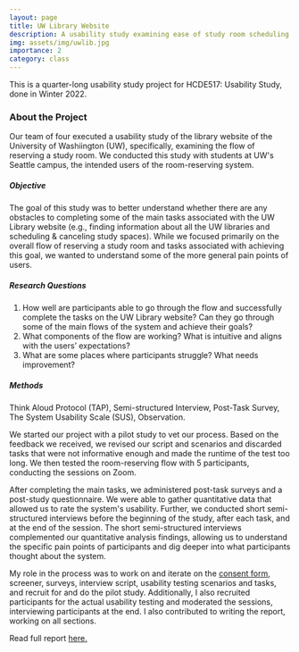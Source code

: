 ```yaml
---
layout: page
title: UW Library Website
description: A usability study examining ease of study room scheduling
img: assets/img/uwlib.jpg
importance: 2
category: class
---
```


This is a quarter-long usability study project for HCDE517: Usability Study, done in Winter 2022.

<h3>About the Project</h3>
Our team of four executed a usability study of the library website of the University of Washiington (UW), specifically, examining the flow of reserving a study room. We conducted this study with students at UW's Seattle campus, the intended users of the room-reserving system. 

<h5>Objective</h5>
The goal of this study was to better understand whether there are any obstacles to completing some of the main tasks associated with the UW Library website (e.g., finding information about all the UW libraries and scheduling & canceling study spaces). While we focused primarily on the overall flow of reserving a study room and tasks associated with achieving this goal, we wanted to understand some of the more general pain points of users.

<h5>Research Questions</h5>
<ol>
    <li>How well are participants able to go through the flow and successfully complete the tasks on the UW Library website? Can they go through some of the main flows of the system and achieve their goals?</li>
    <li>What components of the flow are working? What is intuitive and aligns with the users’ expectations?</li>
    <li>What are some places where participants struggle? What needs improvement?</li>
</ol>

<h5>Methods</h5>
Think Aloud Protocol (TAP), Semi-structured Interview, Post-Task Survey, The System Usability Scale (SUS), Observation.

We started our project with a pilot study to vet our process. Based on the feedback we received, we revised our script and scenarios and discarded tasks that were not informative enough and made the runtime of the test too long. We then tested the room-reserving flow with 5 participants, conducting the sessions on Zoom.

After completing the main tasks, we administered post-task surveys and a post-study questionnaire. We were able to gather quantitative data that allowed us to rate the system's usability. Further, we conducted short semi-structured interviews before the beginning of the study, after each task, and at the end of the session. The short semi-structured interviews complemented our quantitative analysis findings, allowing us to understand the specific pain points of participants and dig deeper into what participants thought about the system.

My role in the process was to work on and iterate on the [consent form](https://drive.google.com/file/d/1msVe1BWqV_6q8ZiMq_D2e5hKVMhgT0wN/view?usp=sharing), screener, surveys, interview script, usability testing scenarios and tasks, and recruit for and do the pilot study. Additionally, I also recruited participants for the actual usability testing and moderated the sessions, interviewing participants at the end. I also contributed to writing the report, working on all sections.

Read full report <a href="https://gkenderova.github.io/assets/pdf/HCDE517_Final_Report.pdf" target="_blank">here.</a>

